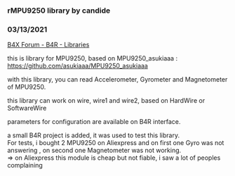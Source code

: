 ### rMPU9250 library by candide
### 03/13/2021
[B4X Forum - B4R - Libraries](https://www.b4x.com/android/forum/threads/128583/)

this is library for MPU9250, based on MPU9250\_asukiaaa : <https://github.com/asukiaaa/MPU9250_asukiaaa>  
  
with this library, you can read Accelerometer, Gyrometer and Magnetometer of MPU9250.  
  
this library can work on wire, wire1 and wire2, based on HardWire or SoftwareWire  
  
parameters for configuration are available on B4R interface.  
  
a small B4R project is added, it was used to test this library.   
For tests, i bought 2 MPU9250 on Aliexpress and on first one Gyro was not answering , on second one Magnetometer was not working.   
 => on Aliexpress this module is cheap but not fiable, i saw a lot of peoples complaining